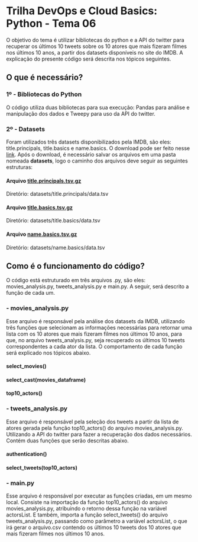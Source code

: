 # Trilha DevOps e Cloud Basics: Python - Tema 06

O objetivo do tema é utilizar bibliotecas do python e a API do twitter para recuperar os últimos 10 tweets sobre os 10
atores que mais fizeram filmes nos últimos 10 anos, a partir dos datasets disponíveis no site do IMDB. A explicação do presente
código será descrita nos tópicos seguintes.

## O que é necessário?

### 1º  - Bibliotecas do Python
O código utiliza duas bibliotecas para sua execução: Pandas para análise e manipulação dos dados e Tweepy para uso da API
do twitter. 

### 2º - Datasets
Foram utilizados três datasets disponibilizados pela IMDB, são eles: title.principals, title.basics e name.basics. O download pode 
ser feito nesse [link](https://datasets.imdbws.com/). Após o download, é necessário salvar os arquivos em uma pasta nomeada <b>datasets</b>, logo
o caminho dos arquivos deve seguir as seguintes estruturas:

#### Arquivo [title.principals.tsv.gz](https://datasets.imdbws.com/title.principals.tsv.gz)

Diretório: datasets/title.principals/data.tsv
  
#### Arquivo [title.basics.tsv.gz](https://datasets.imdbws.com/title.basics.tsv.gz)

Diretório: datasets/title.basics/data.tsv

#### Arquivo [name.basics.tsv.gz](https://datasets.imdbws.com/name.basics.tsv.gz)

Diretório: datasets/name.basics/data.tsv

## Como é o funcionamento do código?
O código está estruturado em três arquivos .py, são eles: movies_analysis.py, tweets_analysis.py e main.py. A seguir, será descrito a função de cada um.

### - movies_analysis.py
Esse arquivo é responsável pela análise dos datasets da IMDB, utilizando três funções que selecionam as informações necessárias para retornar uma lista com os 10 atores que mais fizeram filmes nos últimos 10 anos, para que, no arquivo tweets_analysis.py, seja recuperado os últimos 10 tweets correspondentes a cada ator da lista. O comportamento de cada função será explicado nos tópicos abaixo.

#### select_movies()


#### select_cast(movies_dataframe)


#### top10_actors()


### - tweets_analysis.py 
Esse arquivo é responsável pela seleção dos tweets a partir da lista de atores gerada pela função top10_actors() do arquivo movies_analysis.py. Utilizando a API do twitter para fazer a recuperação dos dados necessários. Contém duas funções que serão descritas abaixo.

#### authentication()

#### select_tweets(top10_actors)


### - main.py
Esse arquivo é responsável por executar as funções criadas, em um mesmo local. Consiste na importação da função top10_actors() do arquivo movies_analysis.py, atribuindo o retorno dessa função na variável actorsList. E também, importa a função select_tweets() do arquivo tweets_analysis.py, passando como parâmetro a variável actorsList, o que irá gerar o arquivo.csv contendo os últimos 10 tweets dos 10 atores que mais fizeram filmes nos últimos 10 anos.  
